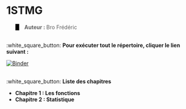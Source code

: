 <h1>1STMG</h1>
<blockquote style="border-left: 10px solid black">
  <b>Auteur : </b>Bro Frédéric</b>
</blockquote>
<br>
:white_square_button: <b>Pour exécuter tout le répertoire, cliquer le lien suivant :</b>

[![Binder](https://mybinder.org/badge_logo.svg)](https://mybinder.org/v2/gh/fred-pandas/1STMG/HEAD)

<br>
:white_square_button: <b>Liste des chapitres</b>
<ul>
  <li><b>Chapitre 1 : Les fonctions</b></li>
   <li><b>Chapitre 2 : Statistique</b></li>  
</ul>

